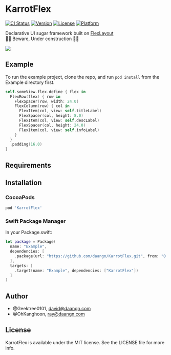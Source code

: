 # KarrotFlex

[![CI Status](https://img.shields.io/travis/Geektree0101/KarrotFlex.svg?style=flat)](https://travis-ci.org/Geektree0101/KarrotFlex)
[![Version](https://img.shields.io/cocoapods/v/KarrotFlex.svg?style=flat)](https://cocoapods.org/pods/KarrotFlex)
[![License](https://img.shields.io/cocoapods/l/KarrotFlex.svg?style=flat)](https://cocoapods.org/pods/KarrotFlex)
[![Platform](https://img.shields.io/cocoapods/p/KarrotFlex.svg?style=flat)](https://cocoapods.org/pods/KarrotFlex)

Declarative UI sugar framework built on [FlexLayout](https://github.com/layoutBox/FlexLayout)
<br/>
👨‍🔧 Beware, Under construction 🧑‍🔧

<img src="https://github.com/daangn/KarrotFlex/blob/master/res/intro.png" />

## Example

To run the example project, clone the repo, and run `pod install` from the Example directory first.

```swift
self.someView.flex.define { flex in
  FlexRow(flex) { row in
    FlexSpacer(row, width: 24.0)
    FlexColumn(row) { col in
      FlexItem(col, view: self.titleLabel)
      FlexSpacer(col, height: 8.0)
      FlexItem(col, view: self.descLabel)
      FlexSpacer(col, height: 24.0)
      FlexItem(col, view: self.infoLabel)
    }
  }
  .padding(16.0)
}
```

## Requirements

## Installation

### CocoaPods

```ruby
pod 'KarrotFlex'
```

### Swift Package Manager

In your Package.swift:

```swift
let package = Package(
  name: "Example",
  dependencies: [
    .package(url: "https://github.com/daangn/KarrotFlex.git", from: "0.0.1")
  ],
  targets: [
    .target(name: "Example", dependencies: ["KarrotFlex"])
  ]
)
```

## Author

- @Geektree0101, david@daangn.com
- @OhKanghoon, ray@daangn.com

## License

KarrotFlex is available under the MIT license. See the LICENSE file for more info.
